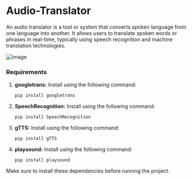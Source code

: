 # Audio-Translator
An audio translator is a tool or system that converts spoken language from one language into another. It allows users to translate spoken words or phrases in real-time, typically using speech recognition and machine translation technologies.

![image](https://github.com/Kaushal03/Audio-Translator/assets/67416597/7f4b724e-378d-40b2-b33e-6ad625a1ffcc)

### Requirements
<ol>
<li><b>googletrans:</b> Install using the following command:</li>
<pre><code>pip install googletrans</code></pre>

<li><b>SpeechRecognition:</b> Install using the following command:</li>
<pre><code>pip install SpeechRecognition</code></pre>

<li><b>gTTS:</b> Install using the following command:</li>
<pre><code>pip install gTTS</code></pre>

<li><b>playsound:</b> Install using the following command:</li>
<pre><code>pip install playsound</code></pre>
</ol>

<p>Make sure to install these dependencies before running the project.</p>



